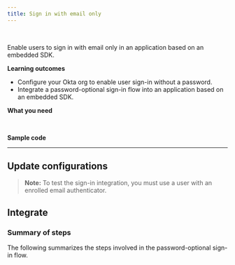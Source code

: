 ```yaml
---
title: Sign in with email only
---
```


<div class="oie-embedded-sdk">

<ApiLifecycle access="ie" /><br>

Enable users to sign in with email only in an application based on an embedded SDK.

**Learning outcomes**

* Configure your Okta org to enable user sign-in without a password.
* Integrate a password-optional sign-in flow into an application based on an embedded SDK.

**What you need**

<StackSnippet snippet="whatyouneed" />
</br>

**Sample code**

<StackSnippet snippet="samplecode" />

---

## Update configurations

<StackSnippet snippet="setupoktaorg" inline/>

> **Note:** To test the sign-in integration, you must use a user with an enrolled email authenticator.

## Integrate

### Summary of steps

The following summarizes the steps involved in the password-optional sign-in flow.

<StackSnippet snippet="integrationsummary" />

<StackSnippet snippet="integrationsteps" />

</div>
